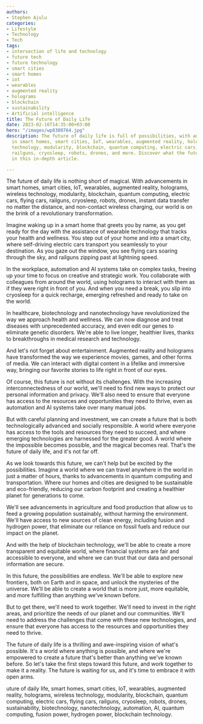 ```yaml
---
authors:
- Stephen Ajulu
categories:
- Lifestyle
- Technology
- Tech
tags:
- intersection of life and technology
- future tech
- future technology
- smart cities
- smart homes
- iot
- wearables
- augmented reality
- holograms
- blockchain
- sustainability
- Artificial intelligence
title: The Future of Daily Life
date: 2023-02-16T14:35:00+03:00
hero: "/images/wp8380764.jpg"
description: The future of daily life is full of possibilities, with advancements
  in smart homes, smart cities, IoT, wearables, augmented reality, holograms, wireless
  technology, modularity, blockchain, quantum computing, electric cars, flying cars,
  railguns, cryosleep, robots, drones, and more. Discover what the future could hold
  in this in-depth article.

---
```

The future of daily life is nothing short of magical. With advancements in smart homes, smart cities, IoT, wearables, augmented reality, holograms, wireless technology, modularity, blockchain, quantum computing, electric cars, flying cars, railguns, cryosleep, robots, drones, instant data transfer no matter the distance, and non-contact wireless charging, our world is on the brink of a revolutionary transformation.

Imagine waking up in a smart home that greets you by name, as you get ready for the day with the assistance of wearable technology that tracks your health and wellness. You step out of your home and into a smart city, where self-driving electric cars transport you seamlessly to your destination. As you gaze out the window, you see flying cars soaring through the sky, and railguns zipping past at lightning speed.

In the workplace, automation and AI systems take on complex tasks, freeing up your time to focus on creative and strategic work. You collaborate with colleagues from around the world, using holograms to interact with them as if they were right in front of you. And when you need a break, you slip into cryosleep for a quick recharge, emerging refreshed and ready to take on the world.

In healthcare, biotechnology and nanotechnology have revolutionized the way we approach health and wellness. We can now diagnose and treat diseases with unprecedented accuracy, and even edit our genes to eliminate genetic disorders. We're able to live longer, healthier lives, thanks to breakthroughs in medical research and technology.

And let's not forget about entertainment. Augmented reality and holograms have transformed the way we experience movies, games, and other forms of media. We can interact with digital content in a lifelike and immersive way, bringing our favorite stories to life right in front of our eyes.

Of course, this future is not without its challenges. With the increasing interconnectedness of our world, we'll need to find new ways to protect our personal information and privacy. We'll also need to ensure that everyone has access to the resources and opportunities they need to thrive, even as automation and AI systems take over many manual jobs.

But with careful planning and investment, we can create a future that is both technologically advanced and socially responsible. A world where everyone has access to the tools and resources they need to succeed, and where emerging technologies are harnessed for the greater good. A world where the impossible becomes possible, and the magical becomes real. That's the future of daily life, and it's not far off.

As we look towards this future, we can't help but be excited by the possibilities. Imagine a world where we can travel anywhere in the world in just a matter of hours, thanks to advancements in quantum computing and transportation. Where our homes and cities are designed to be sustainable and eco-friendly, reducing our carbon footprint and creating a healthier planet for generations to come.

We'll see advancements in agriculture and food production that allow us to feed a growing population sustainably, without harming the environment. We'll have access to new sources of clean energy, including fusion and hydrogen power, that eliminate our reliance on fossil fuels and reduce our impact on the planet.

And with the help of blockchain technology, we'll be able to create a more transparent and equitable world, where financial systems are fair and accessible to everyone, and where we can trust that our data and personal information are secure.

In this future, the possibilities are endless. We'll be able to explore new frontiers, both on Earth and in space, and unlock the mysteries of the universe. We'll be able to create a world that is more just, more equitable, and more fulfilling than anything we've known before.

But to get there, we'll need to work together. We'll need to invest in the right areas, and prioritize the needs of our planet and our communities. We'll need to address the challenges that come with these new technologies, and ensure that everyone has access to the resources and opportunities they need to thrive.

The future of daily life is a thrilling and awe-inspiring vision of what's possible. It's a world where anything is possible, and where we're empowered to create a future that's better than anything we've known before. So let's take the first steps toward this future, and work together to make it a reality. The future is waiting for us, and it's time to embrace it with open arms.

uture of daily life, smart homes, smart cities, IoT, wearables, augmented reality, holograms, wireless technology, modularity, blockchain, quantum computing, electric cars, flying cars, railguns, cryosleep, robots, drones, sustainability, biotechnology, nanotechnology, automation, AI, quantum computing, fusion power, hydrogen power, blockchain technology.